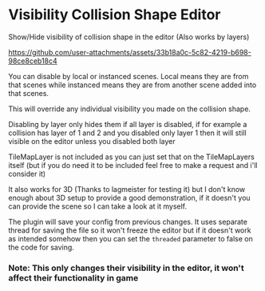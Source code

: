 # Visibility Collision Shape Editor
 Show/Hide visibility of collision shape in the editor (Also works by layers)

https://github.com/user-attachments/assets/33b18a0c-5c82-4219-b698-98ce8ceb18c4

You can disable by local or instanced scenes. Local means they are from that scenes while instanced means they are from another scene added into that scenes.

This will override any individual visibility you made on the collision shape.

Disabling by layer only hides them if all layer is disabled, if for example a collision has layer of 1 and 2 and you disabled only layer 1 then it will still visible on the editor unless you disabled both layer

TileMapLayer is not included as you can just set that on the TileMapLayers itself (but if you do need it to be included feel free to make a request and i'll consider it)

It also works for 3D (Thanks to lagmeister for testing it) but I don't know enough about 3D setup to provide a good demonstration, if it doesn't you can provide the scene so I can take a look at it myself.

The plugin will save your config from previous changes. It uses separate thread for saving the file so it won't freeze the editor but if it doesn't work as intended somehow then you can set the `threaded` parameter to false on the code for saving.

### Note: This only changes their visibility in the editor, it won't affect their functionality in game
